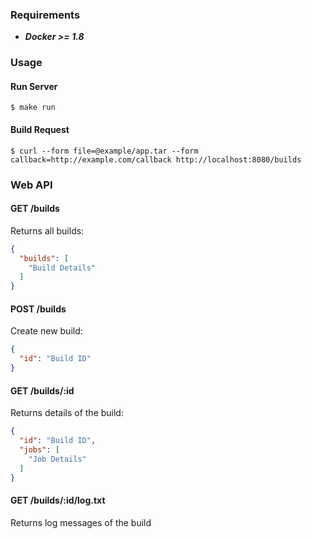 ### Requirements

* ***Docker >= 1.8***

### Usage

#### Run Server

```
$ make run
```

#### Build Request

```
$ curl --form file=@example/app.tar --form callback=http://example.com/callback http://localhost:8080/builds
```

### Web API

#### GET /builds

Returns all builds:

```json
{
  "builds": [
    "Build Details"
  ]
}
```

#### POST /builds

Create new build:

```json
{
  "id": "Build ID"
}
```

#### GET /builds/:id

Returns details of the build:

```json
{
  "id": "Build ID",
  "jobs": [
    "Job Details"
  ]
}
```

#### GET /builds/:id/log.txt

Returns log messages of the build
